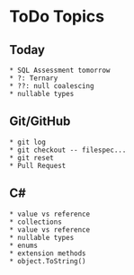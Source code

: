 # ToDo Topics

## Today
    * SQL Assessment tomorrow 
    * ?: Ternary
    * ??: null coalescing
    * nullable types

## Git/GitHub
    * git log
    * git checkout -- filespec...
    * git reset
    * Pull Request

## C#
    * value vs reference
    * collections
    * value vs reference
    * nullable types
    * enums
    * extension methods
    * object.ToString()